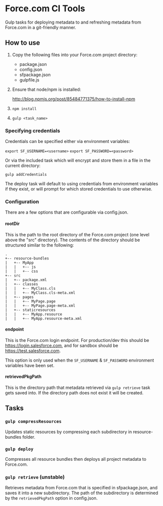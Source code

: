 Force.com CI Tools
=========================

Gulp tasks for deploying metadata to and refreshing metadata from Force.com in a git-friendly manner.

How to use
----------

1. Copy the following files into your Force.com project directory:
    * package.json
    * config.json
    * sfpackage.json
    * gulpfile.js

2. Ensure that node/npm is installed: 

   http://blog.npmjs.org/post/85484771375/how-to-install-npm
3. `npm install`
4. `gulp <task_name>`

### Specifying credentials

Credentials can be specified either via environment variables:

`export SF_USERNAME=<username>`
`export SF_PASSWORD=<password>`

Or via the included task which will encrypt and store them in a file in the current directory:

`gulp addCredentials`

The deploy task will default to using credentials from environment variables if they exist, or will prompt for which stored credentials to use otherwise.

### Configuration

There are a few options that are configurable via config.json.

#### rootDir

This is the path to the root directory of the Force.com project (one level above the "src" directory). The contents of the directory should be structured similar to the following: 

```
.
+-- resource-bundles
|   +-- MyApp
|   |   +-- js
|   |   +-- css
+-- src
|   +-- package.xml 
|   +-- classes 
|   |   +-- MyClass.cls 
|   |   +-- MyClass.cls-meta.xml
|   +-- pages
|   |   +-- MyPage.page
|   |   +-- MyPage.page-meta.xml
|   +-- staticresources
|   |   +-- MyApp.resource
|   |   +-- MyApp.resource-meta.xml
```

#### endpoint

This is the Force.com login endpoint. For production/dev this should be https://login.salesforce.com, and for sandbox should be https://test.salesforce.com.

This option is only used when the `SF_USERNAME` & `SF_PASSWORD` environment variables have been set.

#### retrievedPkgPath

This is the directory path that metadata retrieved via `gulp retrieve` task gets saved into. If the directory path does not exist it will be created.

Tasks
-----

### `gulp compressResources`

Updates static resources by compressing each subdirectory in resource-bundles folder.

### `gulp deploy`

Compresses all resource bundles then deploys all project metadata to Force.com.

### `gulp retrieve` (unstable)

Retrieves metadata from Force.com that is specified in sfpackage.json, and saves it into a new subdirectory. The path of the subdirectory is determined by the `retrievedPkgPath` option in config.json.


